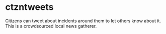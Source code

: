 ctzntweets
==========

Citizens can tweet about incidents around them to let others know about it.  This is a crowdsourced local news gatherer.